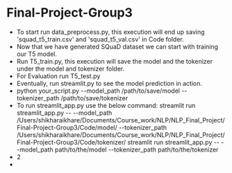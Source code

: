 # Final-Project-Group3

- To start run data_preprocess.py, this execution will end up saving 'squad_t5_train.csv' and 'squad_t5_val.csv' in Code folder.
- Now that we have generated SQuaD dataset we can start with training our T5 model.
- Run T5_train.py, this execution will save the model and the tokenizer under the model and tokenizer folder.
- For Evaluation run T5_test.py
- Eventually, run streamlit.py to see the model prediction in action.
- python your_script.py --model_path /path/to/save/model --tokenizer_path /path/to/save/tokenizer
- To run streamlit_app.py use the below command:
 streamlit run streamlit_app.py -- --model_path /Users/shikharaikhare/Documents/Course_work/NLP/NLP_Final_Project/Final-Project-Group3/Code/model/ --tokenizer_path /Users/shikharaikhare/Documents/Course_work/NLP/NLP_Final_Project/Final-Project-Group3/Code/tokenizer/
 streamlit run streamlit_app.py -- --model_path path/to/the/model --tokenizer_path path/to/the/tokenizer
- 2
- 

